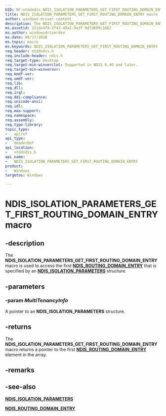```yaml
---
UID: NF:ntddndis.NDIS_ISOLATION_PARAMETERS_GET_FIRST_ROUTING_DOMAIN_ENTRY
title: NDIS_ISOLATION_PARAMETERS_GET_FIRST_ROUTING_DOMAIN_ENTRY macro
author: windows-driver-content
description: The NDIS_ISOLATION_PARAMETERS_GET_FIRST_ROUTING_DOMAIN_ENTRY macro is used to access the first NDIS_ROUTING_DOMAIN_ENTRY that is specified by an NDIS_ISOLATION_PARAMETERS structure.
ms.assetid: 221de4f4-5f43-49a2-9a3f-9d7d699c1662
ms.author: windowsdriverdev
ms.date: 04/17/2018
ms.topic: macro
ms.keywords: NDIS_ISOLATION_PARAMETERS_GET_FIRST_ROUTING_DOMAIN_ENTRY
req.header: ntddndis.h
req.include-header: ndis.h
req.target-type: Desktop
req.target-min-winverclnt: Supported in NDIS 6.40 and later.
req.target-min-winversvr:
req.kmdf-ver:
req.umdf-ver:
req.lib:
req.dll:
req.irql: 
req.ddi-compliance:
req.unicode-ansi:
req.idl:
req.max-support:
req.namespace:
req.assembly:
req.type-library: 
topic_type: 
-	apiref
api_type: 
-	HeaderDef
api_location: 
-	ntddndis.h
api_name: 
-	NDIS_ISOLATION_PARAMETERS_GET_FIRST_ROUTING_DOMAIN_ENTRY
product:
-	Windows
targetos: Windows

---
```


# NDIS_ISOLATION_PARAMETERS_GET_FIRST_ROUTING_DOMAIN_ENTRY macro


## -description

The **NDIS_ISOLATION_PARAMETERS_GET_FIRST_ROUTING_DOMAIN_ENTRY** macro is used to access the first [**NDIS_ROUTING_DOMAIN_ENTRY**](ns-ntddndis-_ndis_routing_domain_entry.md) that is specified by an [**NDIS_ISOLATION_PARAMETERS**](ns-ntddndis-_ndis_isolation_parameters.md) structure.

## -parameters

### -param _MultiTenancyInfo_

A pointer to an **NDIS_ISOLATION_PARAMETERS** structure.

## -returns

The **NDIS_ISOLATION_PARAMETERS_GET_FIRST_ROUTING_DOMAIN_ENTRY** macro returns a pointer to the first [**NDIS_ROUTING_DOMAIN_ENTRY**](ns-ntddndis-_ndis_routing_domain_entry.md) element in the array.

## -remarks

## -see-also

[**NDIS_ISOLATION_PARAMETERS**](ns-ntddndis-_ndis_isolation_parameters.md)

[**NDIS_ROUTING_DOMAIN_ENTRY**](ns-ntddndis-_ndis_routing_domain_entry.md)